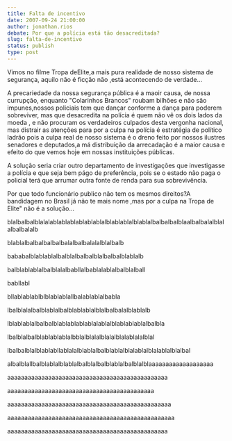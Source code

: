 ```yaml
---
title: Falta de incentivo
date: 2007-09-24 21:00:00
author: jonathan.rios
debate: Por que a polícia está tão desacreditada?
slug: falta-de-incentivo
status: publish 
type: post
---
```


Vimos no filme Tropa deElite,a mais pura realidade de nosso sistema de segurança, aquilo não é ficção não ,está acontecendo de verdade...  

A precariedade da nossa segurança pública é a maoir causa, de nossa currupção, enquanto "Colarinhos Brancos" roubam bilhões e não são impunes,nossos policiais tem que dançar conforme a dança para poderem sobreviver, mas que desacredita na polícia é quem não vê os dois lados da moeda , e não procuram os verdadeiros culpados desta vergonha nacional, mas distrair as atenções para por a culpa na polícia é estratégia de político ladrão pois a culpa real de nosso sistema é o dreno feito por nossos ilustres senadores e deputados,a má distribuição da arrecadação é a maior causa e efeito do que vemos hoje em nossas instituições públicas.  

A solução seria criar outro departamento de investigações que investigasse a polícia e que seja bem págo de preferência, pois se o estado não paga o policial terá que arrumar outra fonte de renda para sua sobrevivência.  

Por que todo funcionário publico não tem os mesmos direitos?A bandidagem no Brasil já não te mais nome ,mas por a culpa na Tropa de Elite" não é a solução...  

  

blalbalbalblalalablablablablablablalblablablalblablalbalbalbalblaalbalbalalblalalbalbalalb  

blablalbalbalbalbalbalalbalbalalalblalbalb  

bababalblablablalbalblalbalbalblalbalbalblablalb  

balblablablalbalblalalbabllalbablalablalbalblalball  

babllabl  

bllablablablblblablablallbalablablalbabla  

lbalblalalbalblablalbalblablablalblalbalbalalblablalb  

lblablablalbalbalblablablablablalablalblablablablalbalbla  

lbalblalbalblablablablalbblalblalalblalalblalablalalblal  

lbalbalblalblablabllablalalblablalbalblablalblalablalblalablalblalbal  

albalblallbalblablalblablalbalblalbalblablalbalblalblaaaaaaaaaaaaaaaaaaa  

aaaaaaaaaaaaaaaaaaaaaaaaaaaaaaaaaaaaaaaaaaaaaaa  

aaaaaaaaaaaaaaaaaaaaaaaaaaaaaaaaaaaaaaaaaaa  

aaaaaaaaaaaaaaaaaaaaaaaaaaaaaaaaaaaaaaaaaaaaaaaa  

aaaaaaaaaaaaaaaaaaaaaaaaaaaaaaaaaaaaaaaaaaaaaaaaa  

aaaaaaaaaaaaaaaaaaaaaaaaaaaaaaaaaaaaaaaaaaaaaaa
